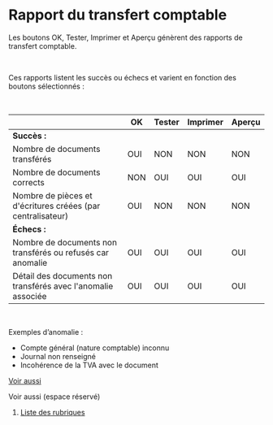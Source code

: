 # Rapport du transfert comptable


Les boutons OK, Tester, Imprimer et Aperçu génèrent des rapports de transfert comptable.


 


Ces rapports listent les succès ou échecs et varient en fonction des boutons sélectionnés :


 










|   | OK | Tester | Imprimer | Aperçu |
|---|---|---|---|---|
| **Succès :** |   |   |   |   |
| Nombre de documents transférés | OUI | NON | NON | NON |
| Nombre de documents corrects | NON | OUI | OUI | OUI |
| Nombre de pièces et d'écritures créées (par centralisateur) | OUI | NON | NON | NON |
| **Échecs :** |   |   |   |   |
| Nombre de documents non transférés ou refusés car anomalie | OUI | OUI | OUI | OUI |
| Détail des documents non transférés avec l'anomalie associée | OUI | OUI | OUI | OUI |


 


Exemples d’anomalie :


* Compte général (nature comptable) inconnu
* Journal non renseigné
* Incohérence de la TVA avec le document


[Voir aussi](javascript:RelatedTopic0.Click())



Voir aussi (espace réservé)


1. [Liste des rubriques](#)




